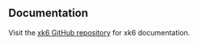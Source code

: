 ## Documentation

Visit the [xk6 GitHub repository](https://github.com/grafana/xk6) for xk6 documentation.
